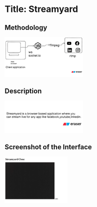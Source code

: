 # **Title: Streamyard**

## **Methodology**
<img src="./image.png" width="50%" height="20%">

## **Description**
<img src="./description.png" width="50%" height="30%">

## **Screenshot of the Interface**
<img src="./interface.png" width="40%" height="20%">
